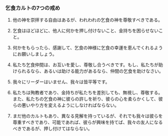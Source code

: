 ### 乞食カルトの7つの戒め

1. 他の神を崇拝する自由はあるが、われわれの乞食の神を尊敬すべきである。

2. 乞食はほどほどに、他人に何かを押し付けないこと、金持ちを困らせないこと。

3. 何かをもらったら、感謝して、乞食の神様に乞食の幸運を恵んでくれるようにお願いしましょう。

4. 私たち乞食仲間は、お互いを愛し、尊敬し合うべきです。もし、私たちが助けられるなら、あるいは助ける能力があるなら、仲間の乞食を助けなさい。

5. 我々にリーダーはいません、我々は皆平等です。

6. 私たちは殉教者であり、金持ちが私たちを差別しても、無視し、尊敬する。また、私たちの乞食の神に彼らの許しを祈り、彼らの心を柔らかくして、彼らの悪いやり方を変えるようにしなければならない。

7. まだ他のカルトもあり、異なる見解を持っているが、それでも我々は彼らを尊重すべきであり、可能であれば、彼らが興味を持てば、我々の友人になるべきであるが、押し付けてはならない。
